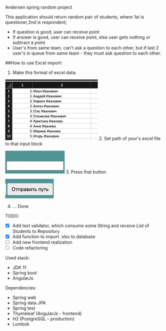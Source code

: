 Andersen spring random project

This application should return random pair of students, where 1st is 
questioner,2nd is respondent;
* If question is good, user can receive point
* If answer is good, user can receive point, else user gets nothing or subtract a point
* User's from same team, can't ask a question to each other, 
but if last 2 user's in queue from same team - they must ask question to each other.

##How to use Excel import:
1. Make this format of excel data:

![example of excel format](src/main/resources/static/imgs/excel.png)
2. Set path of your's excel file to that input block

![Input place](src/main/resources/static/imgs/excel2.png)
3. Press that button

![Button to import](src/main/resources/static/imgs/excel3.png)

4. ... Done

TODO:
* [x] Add text validator, which consume some String and receive List of Students to Repository
* [x] Add function to import .xlsx to database
* [ ] Add new frontend realization
* [ ] Code refactoring

Used stack:
* JDK 11
* Spring boot
* AngularJs

Dependencies:
* Spring web
* Spring data JPA
* Spring test
* Thymeleaf (AngularJs - frontend)
* H2 (PostgreSQL - production)
* Lombok
